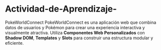 # Actividad-de-Aprendizaje-
PokeWorldConnect
PokeWorldConnect es una aplicación web que combina datos de usuarios y Pokémon para crear una experiencia interactiva y visualmente atractiva. Utiliza 
**Componentes Web Personalizados** con **Shadow DOM**,
**Templates** y **Slots** para construir una estructura modular y eficiente.
